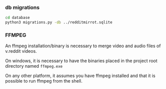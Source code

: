 ### db migrations

```bash
cd database
python3 migrations.py -db ../redditmirrot.sqlite
```

### FFMPEG

An ffmpeg installation/binary is necessary to merge video and audio files of v.reddit videos.

On windows, it is necessary to have the binaries placed in the project root directory named `ffmpeg.exe`

On any other platform, it assumes you have ffmpeg installed and that it is possible to run ffmpeg from the shell.
